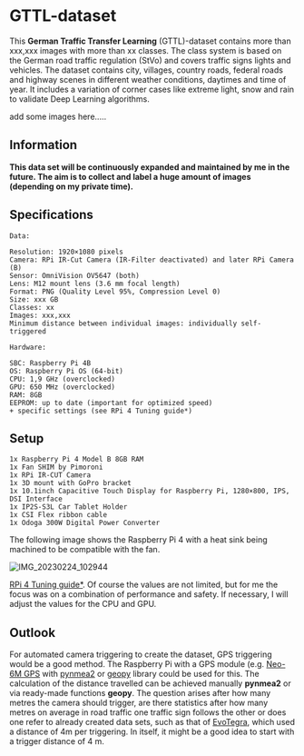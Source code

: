 # GTTL-dataset
This **German Traffic Transfer Learning** (GTTL)-dataset contains more than xxx,xxx images with more than xx classes. The class system is based on the German road traffic regulation (StVo) and covers traffic signs lights and vehicles. The dataset contains city, villages, country roads, federal roads and highway scenes in different weather conditions, daytimes and time of year. It includes a variation of corner cases like extreme light, snow and rain to validate Deep Learning algorithms.

add some images here.....

## Information
**This data set will be continuously expanded and maintained by me in the future. The aim is to collect and label a huge amount of images (depending on my private time).**

## Specifications
```
Data:

Resolution: 1920×1080 pixels
Camera: RPi IR-Cut Camera (IR-Filter deactivated) and later RPi Camera (B)
Sensor: OmniVision OV5647 (both)
Lens: M12 mount lens (3.6 mm focal length)
Format: PNG (Quality Level 95%, Compression Level 0)
Size: xxx GB
Classes: xx
Images: xxx,xxx
Minimum distance between individual images: individually self-triggered
```

```
Hardware:

SBC: Raspberry Pi 4B
OS: Raspberry Pi OS (64-bit)
CPU: 1,9 GHz (overclocked)
GPU: 650 MHz (overclocked)
RAM: 8GB
EEPROM: up to date (important for optimized speed)
+ specific settings (see RPi 4 Tuning guide*) 
```




## Setup

```
1x Raspberry Pi 4 Model B 8GB RAM
1x Fan SHIM by Pimoroni
1x RPi IR-CUT Camera
1x 3D mount with GoPro bracket
1x 10.1inch Capacitive Touch Display for Raspberry Pi, 1280×800, IPS, DSI Interface
1x IP2S-S3L Car Tablet Holder 
1x CSI Flex ribbon cable
1x Odoga 300W Digital Power Converter
```

The following image shows the Raspberry Pi 4 with a heat sink being machined to be compatible with the fan.

![IMG_20230224_102944](https://user-images.githubusercontent.com/62354721/221149841-7bf500a8-adde-477b-adfa-16f22ecd0809.jpg)

 [RPi 4 Tuning guide*](https://github.com/Petros626/GTTL-dataset/blob/main/RPi%204%20Tuning%20Guide.pdf). Of course the values are not limited, but for me the focus was on a combination of performance and safety. If necessary, I will adjust the values for the CPU and GPU.


## Outlook
For automated camera triggering to create the dataset, GPS triggering would be a good method. The Raspberry Pi with a GPS module (e.g. [Neo-6M GPS](https://www.berrybase.de/fr/u-blox-neo-6m-gps-ttl-empfaenger-inkl.-antenne) with [pynmea2](https://github.com/Knio/pynmea2) or [geopy](https://github.com/geopy/geopy) library could be used for this. The calculation of the distance travelled can be achieved manually **pynmea2** or via ready-made functions **geopy**. 
The question arises after how many metres the camera should trigger, are there statistics after how many metres on average in road traffic one traffic sign follows the other or does one refer to already created data sets, such as that of [EvoTegra](https://www.evotegra.de/datasets), which used a distance of 4m per triggering. In itself, it might be a good idea to start with a trigger distance of 4 m.
